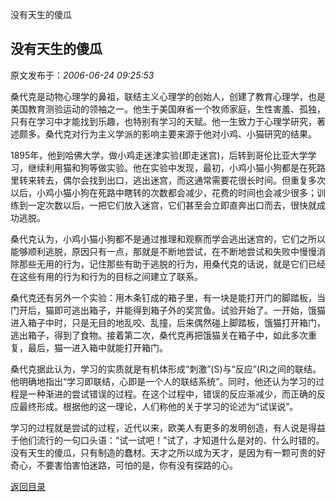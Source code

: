 没有天生的傻瓜
## 没有天生的傻瓜

 原文发布于：*2006-06-24 09:25:53*

   
桑代克是动物心理学的鼻祖，联结主义心理学的创始人，创建了教育心理学，也是美国教育测验运动的领袖之一。他生于美国麻省一个牧师家庭，生性害羞、孤独，只有在学习中才能找到乐趣，也特别有学习的天赋。他一生致力于心理学研究，著述颇多。桑代克对行为主义学派的影响主要来源于他对小鸡、小猫研究的结果。

   
1895年，他到哈佛大学，做小鸡走迷津实验(即走迷宫)，后转到哥伦比亚大学学习，继续利用猫和狗等做实验。他在实验中发现，最初，小鸡小猫小狗都是在死路里转来转去，偶尔会找到出口，逃出迷宫，而这通常需要花很长时间。但重复多次以后，小鸡小猫小狗在死路中瞎转的次数都会减少，花费的时间也会减少很多；训练到一定次数以后，一把它们放入迷宫，它们甚至会立即直奔出口而去，很快就成功逃脱。

   
桑代克认为，小鸡小猫小狗都不是通过推理和观察而学会逃出迷宫的，它们之所以能够顺利逃脱，原因只有一点，那就是不断地尝试，在不断地尝试和失败中慢慢消除那些无用的行为，记住那些有助于逃脱的行为，用桑代克的话说，就是它们已经在这些有用的行为和行为的目标之间建立了联系。

   
桑代克还有另外一个实验：用木条钉成的箱子里，有一块是能打开门的脚踏板，当门开后，猫即可逃出箱子，并能得到箱子外的奖赏鱼。试验开始了。一开始，饿猫进入箱子中时，只是无目的地乱咬、乱撞，后来偶然碰上脚踏板，饿猫打开箱门，逃出箱子，得到了食物。接着第二次，桑代克再把饿猫关在箱子中，如此多次重复，最后，猫一进入箱中就能打开箱门。

   
桑代克据此认为，学习的实质就是有机体形成“刺激”(S)与“反应”(R)之间的联结。他明确地指出“学习即联结，心即是一个人的联结系统”。同时，他还认为学习的过程是一种渐进的尝试错误的过程。在这个过程中，错误的反应渐减少，而正确的反应最终形成。根据他的这一理论，人们称他的关于学习的论述为“试误说”。

   
学习的过程就是尝试的过程，近代以来，欧美人有更多的发明创造，有人说是得益于他们流行的一句口头语：“试一试吧！”试了，才知道什么是对的、什么时错的。没有天生的傻瓜，只有制造的蠢材。天才之所以成为天才，是因为有一颗可贵的好奇心，不要害怕害怕迷路，可怕的是，你有没有探路的心。

[返回目录](index.html)
